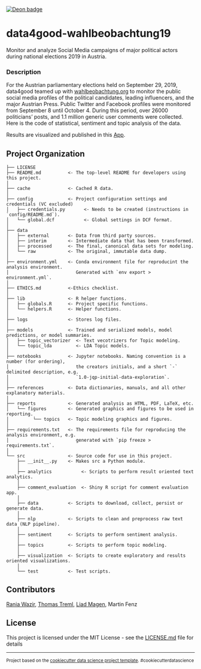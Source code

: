 [![Deon badge](https://img.shields.io/badge/ethics%20checklist-deon-brightgreen.svg?style=popout-square)](http://deon.drivendata.org/)

data4good-wahlbeobachtung19
==============================

Monitor and analyze Social Media campaigns of major political actors during national elections 2019 in Austria.


### Description

For the Austrian parliamentary elections held on September 29, 2019, data4good teamed up with [wahlbeobachtung.org](https://www.wahlbeobachtung.org/) to monitor the public social media profiles of the political candidates, leading influencers, and the major Austrian Press. Public Twitter and Facebook profiles were monitored from September 8 until October 4. During this period, over 26000 politicians’ posts, and 1.1 million generic user comments were collected. Here is the code of statistical, sentiment and topic analysis of the data.

Results are visualized and published in this [App](https://rania.shinyapps.io/exploreTrends/). 


Project Organization
------------

    ├── LICENSE
    ├── README.md          <- The top-level README for developers using this project.
    │
    ├── cache              <- Cached R data.
    │
    ├── config             <- Project configuration settings and credentials (VC excluded)
    │   ├── credentials.py       <- Needs to be created (instructions in `config/README.md`).
    │   └── global.dcf           <- Global settings in DCF format.
    │
    ├── data
    │   ├── external       <- Data from third party sources.
    │   ├── interim        <- Intermediate data that has been transformed.
    │   ├── processed      <- The final, canonical data sets for modeling.
    │   └── raw            <- The original, immutable data dump.
    │
    ├── environment.yml    <- Conda environment file for reproducint the analysis environment.
    │                         Generated with `env export > environment.yml`.
    │
    ├── ETHICS.md          <-Ethics checklist.
    │
    ├── lib                <- R helper functions.
    │   ├── globals.R      <- Project specific functions.
    │   └── helpers.R      <- Helper functions.
    │
    ├── logs               <- Stores log files.
    │
    ├── models             <- Trained and serialized models, model predictions, or model summaries.
    │   ├── topic_vectorizer  <- Text vecotrizers for Topic modeling.
    │   └── topic_lda         <- LDA Topic models.
    │
    ├── notebooks          <- Jupyter notebooks. Naming convention is a number (for ordering),
    │                         the creators initials, and a short `-` delimited description, e.g.
    │                         `1.0-jqp-initial-data-exploration`.
    │
    ├── references         <- Data dictionaries, manuals, and all other explanatory materials.
    │
    ├── reports            <- Generated analysis as HTML, PDF, LaTeX, etc.
    │   └── figures        <- Generated graphics and figures to be used in reporting.
    │         └── topics   <- Topic modeling graphics and figures.
    │
    ├── requirements.txt   <- The requirements file for reproducing the analysis environment, e.g.
    │                         generated with `pip freeze > requirements.txt`.
    │
    └── src                <- Source code for use in this project.
        ├── __init__.py    <- Makes src a Python module.
        │
        ├── analytics           <- Scripts to perform result oriented text analytics. 
        │
        ├── comment_evaluation  <- Shiny R script for comment evaluation app.
        │
        ├── data           <- Scripts to download, collect, persist or generate data.
        │
        ├── nlp            <- Scripts to clean and preprocess raw text data (NLP pipeline).
        │
        ├── sentiment      <- Scripts to perform sentiment analysis.
        │
        ├── topics         <- Scripts to perform topic modeling.
        │
        ├── visualization  <- Scripts to create exploratory and results oriented visualizations.
        │
        └── test           <- Test scripts.




## Contributors

[Rania Wazir](https://github.com/rrania4r), [Thomas Treml](https://github.com/datadonK23), [Liad Magen](https://github.com/liadmagen), Martin Fenz


## License

This project is licensed under the MIT License - see the [LICENSE.md](LICENSE.md) file for details


--------

<p><small>Project based on the <a target="_blank" href="https://drivendata.github.io/cookiecutter-data-science/">cookiecutter data science project template</a>. #cookiecutterdatascience</small></p>

